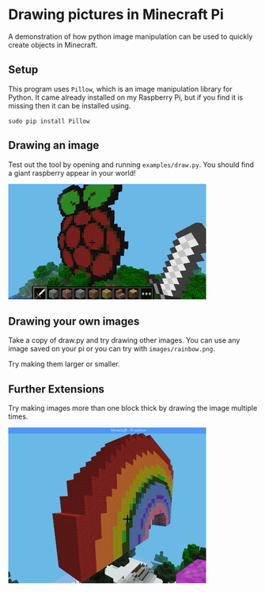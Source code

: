 # Drawing pictures in Minecraft Pi

A demonstration of how python image manipulation can be used to quickly create objects in Minecraft.

## Setup

This program uses `Pillow`, which is an image manipulation library for Python. It came already installed on my Raspberry Pi, but if you find it is missing then it can be installed using.

```
sudo pip install Pillow
```

## Drawing an image

Test out the tool by opening and running `examples/draw.py`. You should find a giant raspberry appear in your world!

![A Huge Raspberry](../images/drawn_pi.png)

## Drawing your own images

Take a copy of draw.py and try drawing other images. You can use any image saved on your pi or you can try with `images/rainbow.png`.

Try making them larger or smaller.

## Further Extensions

Try making images more than one block thick by drawing the image multiple times. 

![Thick Rainbow](../images/drawn_rainbow.png)
